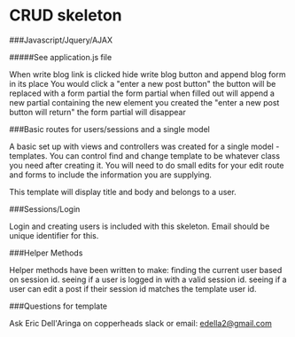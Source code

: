 # CRUD skeleton

###Javascript/Jquery/AJAX

#####See application.js file

When write blog link is clicked
hide write blog button and
append blog form in its place
You would click a "enter a new post button"
the button will be replaced with a form partial
the form partial when filled out will append a new partial containing the new element you created
the "enter a new post button will return"
the form partial will disappear


###Basic routes for users/sessions and a single model

A basic set up with views and controllers was created for a single model - templates.  You can control find and change template to be whatever class you need after creating it.  You will need to do small edits for your edit route and forms to include the information you are supplying.

This template will display title and body and belongs to a user.

###Sessions/Login

Login and creating users is included with this skeleton.  Email should be unique identifier for this.

###Helper Methods

Helper methods have been written to make:
finding the current user based on session id.
seeing if a user is logged in with a valid session id.
seeing if a user can edit a post if their session id matches the template user id.


###Questions for template

Ask Eric Dell'Aringa on copperheads slack or email: edella2@gmail.com
